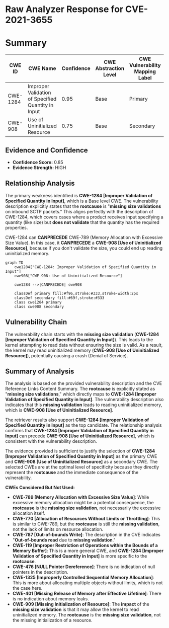 # Raw Analyzer Response for CVE-2021-3655

# Summary
| CWE ID    | CWE Name                                                                                                                                               | Confidence | CWE Abstraction Level | CWE Vulnerability Mapping Label | CWE-Vulnerability Mapping Notes |
| --------- | ------------------------------------------------------------------------------------------------------------------------------------------------------ | ---------- | ----------------------- | --------------------------------- | ------------------------------- |
| CWE-1284  | Improper Validation of Specified Quantity in Input                                                                                                    | 0.95       | Base                    | Primary                           | Allowed                         |
| CWE-908   | Use of Uninitialized Resource                                                                                                                              | 0.75       | Base                    | Secondary                         | Allowed                         |

## Evidence and Confidence

*   **Confidence Score:** 0.85
*   **Evidence Strength:** HIGH

## Relationship Analysis
The primary weakness identified is **CWE-1284 [Improper Validation of Specified Quantity in Input]**, which is a Base level CWE. The vulnerability description explicitly states that the **rootcause** is "**missing size validations** on inbound SCTP packets." This aligns perfectly with the description of CWE-1284, which covers cases where a product receives input specifying a quantity (like size) but **does not validate** that the quantity has the required properties.

CWE-1284 can **CANPRECEDE** CWE-789 (Memory Allocation with Excessive Size Value). In this case, it **CANPRECEDE** a **CWE-908 [Use of Uninitialized Resource]**, because if you don't validate the size, you could end up reading uninitialized memory.

```mermaid
graph TD
    cwe1284["CWE-1284: Improper Validation of Specified Quantity in Input"]
    cwe908["CWE-908: Use of Uninitialized Resource"]

    cwe1284 -->|CANPRECEDE| cwe908

    classDef primary fill:#f96,stroke:#333,stroke-width:2px
    classDef secondary fill:#69f,stroke:#333
    class cwe1284 primary
    class cwe908 secondary
```

## Vulnerability Chain
The vulnerability chain starts with the **missing size validation** (**CWE-1284 [Improper Validation of Specified Quantity in Input]**). This leads to the kernel attempting to read data without ensuring the size is valid. As a result, the kernel may read uninitialized memory (**CWE-908 [Use of Uninitialized Resource]**), potentially causing a crash (Denial of Service).

## Summary of Analysis
The analysis is based on the provided vulnerability description and the CVE Reference Links Content Summary. The **rootcause** is explicitly stated as "**missing size validations**," which directly maps to **CWE-1284 [Improper Validation of Specified Quantity in Input]**. The vulnerability description also indicates that this **missing validation** leads to reading uninitialized memory, which is **CWE-908 [Use of Uninitialized Resource]**.

The retriever results also support **CWE-1284 [Improper Validation of Specified Quantity in Input]** as the top candidate. The relationship analysis confirms that **CWE-1284 [Improper Validation of Specified Quantity in Input]** can precede **CWE-908 [Use of Uninitialized Resource]**, which is consistent with the vulnerability description.

The evidence provided is sufficient to justify the selection of **CWE-1284 [Improper Validation of Specified Quantity in Input]** as the primary CWE and **CWE-908 [Use of Uninitialized Resource]** as a secondary CWE. The selected CWEs are at the optimal level of specificity because they directly represent the **rootcause** and the immediate consequence of the vulnerability.

**CWEs Considered But Not Used:**

*   **CWE-789 [Memory Allocation with Excessive Size Value]**: While excessive memory allocation might be a potential consequence, the **rootcause** is the **missing size validation**, not necessarily the excessive allocation itself.
*   **CWE-770 [Allocation of Resources Without Limits or Throttling]**: This is similar to CWE-789, but the **rootcause** is still the **missing validation**, not the lack of limits on resource allocation.
*   **CWE-787 [Out-of-bounds Write]**: The description in the CVE indicates "**Out-of-bounds read** due to **missing validation**."
*   **CWE-119 [Improper Restriction of Operations within the Bounds of a Memory Buffer]**: This is a more general CWE, and **CWE-1284 [Improper Validation of Specified Quantity in Input]** is more specific to the **rootcause**.
*   **CWE-476 [NULL Pointer Dereference]**: There is no indication of null pointers in the description.
*   **CWE-1325 [Improperly Controlled Sequential Memory Allocation]**: This is more about allocating multiple objects without limits, which is not the case here.
*   **CWE-401 [Missing Release of Memory after Effective Lifetime]**: There is no indication about memory leaks.
*   **CWE-909 [Missing Initialization of Resource]**: The **impact** of the **missing size validation** is that it may allow the kernel to read uninitialized memory. The **rootcause** is the **missing size validation**, not the missing initialization of a resource.